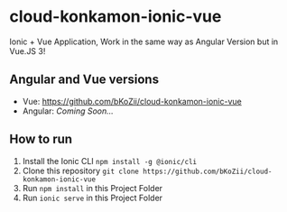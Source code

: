 # cloud-konkamon-ionic-vue

Ionic + Vue Application, Work in the same way as Angular Version but in Vue.JS 3!

## Angular and Vue versions

- Vue: https://github.com/bKoZii/cloud-konkamon-ionic-vue
- Angular: _Coming Soon..._

## How to run

1. Install the Ionic CLI `npm install -g @ionic/cli`
2. Clone this repository `git clone https://github.com/bKoZii/cloud-konkamon-ionic-vue`
3. Run `npm install` in this Project Folder
4. Run `ionic serve` in this Project Folder

##
